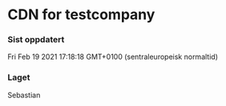 
# CDN for testcompany

### Sist oppdatert 
Fri Feb 19 2021 17:18:18 GMT+0100 (sentraleuropeisk normaltid)
### Laget 
Sebastian
